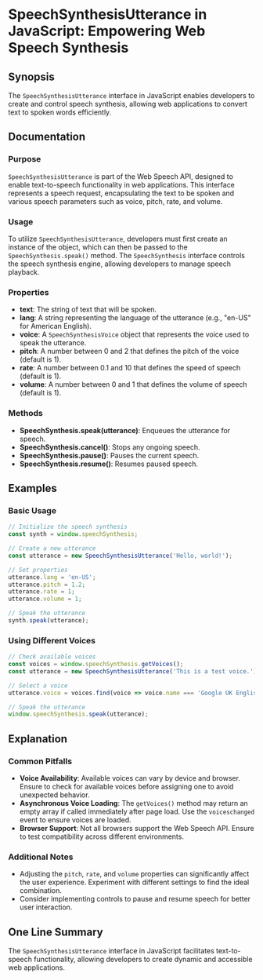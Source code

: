 <!--
Meta Description: # SpeechSynthesisUtterance in JavaScript: Empowering Web Speech Synthesis ## Synopsis The `SpeechSynthesisUtterance` interface in JavaScript enables d...
Meta Keywords: speech, utterance, voice, speechsynthesis, speechsynthesisutterance
-->

# SpeechSynthesisUtterance in JavaScript: Empowering Web Speech Synthesis

## Synopsis
The `SpeechSynthesisUtterance` interface in JavaScript enables developers to create and control speech synthesis, allowing web applications to convert text to spoken words efficiently.

## Documentation

### Purpose
`SpeechSynthesisUtterance` is part of the Web Speech API, designed to enable text-to-speech functionality in web applications. This interface represents a speech request, encapsulating the text to be spoken and various speech parameters such as voice, pitch, rate, and volume.

### Usage
To utilize `SpeechSynthesisUtterance`, developers must first create an instance of the object, which can then be passed to the `SpeechSynthesis.speak()` method. The `SpeechSynthesis` interface controls the speech synthesis engine, allowing developers to manage speech playback.

### Properties
- **text**: The string of text that will be spoken.
- **lang**: A string representing the language of the utterance (e.g., "en-US" for American English).
- **voice**: A `SpeechSynthesisVoice` object that represents the voice used to speak the utterance.
- **pitch**: A number between 0 and 2 that defines the pitch of the voice (default is 1).
- **rate**: A number between 0.1 and 10 that defines the speed of speech (default is 1).
- **volume**: A number between 0 and 1 that defines the volume of speech (default is 1).

### Methods
- **SpeechSynthesis.speak(utterance)**: Enqueues the utterance for speech.
- **SpeechSynthesis.cancel()**: Stops any ongoing speech.
- **SpeechSynthesis.pause()**: Pauses the current speech.
- **SpeechSynthesis.resume()**: Resumes paused speech.

## Examples

### Basic Usage
```javascript
// Initialize the speech synthesis
const synth = window.speechSynthesis;

// Create a new utterance
const utterance = new SpeechSynthesisUtterance('Hello, world!');

// Set properties
utterance.lang = 'en-US';
utterance.pitch = 1.2;
utterance.rate = 1;
utterance.volume = 1;

// Speak the utterance
synth.speak(utterance);
```

### Using Different Voices
```javascript
// Check available voices
const voices = window.speechSynthesis.getVoices();
const utterance = new SpeechSynthesisUtterance('This is a test voice.');

// Select a voice
utterance.voice = voices.find(voice => voice.name === 'Google UK English Female');

// Speak the utterance
window.speechSynthesis.speak(utterance);
```

## Explanation
### Common Pitfalls
- **Voice Availability**: Available voices can vary by device and browser. Ensure to check for available voices before assigning one to avoid unexpected behavior.
- **Asynchronous Voice Loading**: The `getVoices()` method may return an empty array if called immediately after page load. Use the `voiceschanged` event to ensure voices are loaded.
- **Browser Support**: Not all browsers support the Web Speech API. Ensure to test compatibility across different environments.

### Additional Notes
- Adjusting the `pitch`, `rate`, and `volume` properties can significantly affect the user experience. Experiment with different settings to find the ideal combination.
- Consider implementing controls to pause and resume speech for better user interaction.

## One Line Summary
The `SpeechSynthesisUtterance` interface in JavaScript facilitates text-to-speech functionality, allowing developers to create dynamic and accessible web applications.